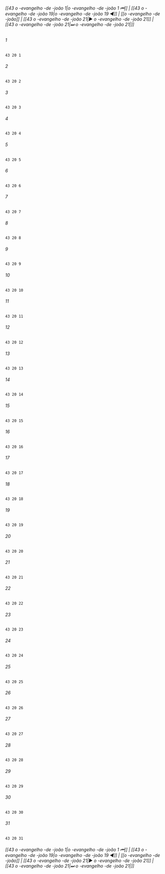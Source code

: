 
###### [[43 o -evangelho -de -joão 1|o -evangelho -de -joão 1 ⏮]] | [[43 o -evangelho -de -joão 19|o -evangelho -de -joão 19 ◀]] | [[o -evangelho -de -joão]] | [[43 o -evangelho -de -joão 21|▶ o -evangelho -de -joão 21]] | [[43 o -evangelho -de -joão 21|⏭ o -evangelho -de -joão 21|]]

###### 1
``` verse
43 20 1 
```
###### 2
``` verse
43 20 2 
```
###### 3
``` verse
43 20 3 
```
###### 4
``` verse
43 20 4 
```
###### 5
``` verse
43 20 5 
```
###### 6
``` verse
43 20 6 
```
###### 7
``` verse
43 20 7 
```
###### 8
``` verse
43 20 8 
```
###### 9
``` verse
43 20 9 
```
###### 10
``` verse
43 20 10 
```
###### 11
``` verse
43 20 11 
```
###### 12
``` verse
43 20 12 
```
###### 13
``` verse
43 20 13 
```
###### 14
``` verse
43 20 14 
```
###### 15
``` verse
43 20 15 
```
###### 16
``` verse
43 20 16 
```
###### 17
``` verse
43 20 17 
```
###### 18
``` verse
43 20 18 
```
###### 19
``` verse
43 20 19 
```
###### 20
``` verse
43 20 20 
```
###### 21
``` verse
43 20 21 
```
###### 22
``` verse
43 20 22 
```
###### 23
``` verse
43 20 23 
```
###### 24
``` verse
43 20 24 
```
###### 25
``` verse
43 20 25 
```
###### 26
``` verse
43 20 26 
```
###### 27
``` verse
43 20 27 
```
###### 28
``` verse
43 20 28 
```
###### 29
``` verse
43 20 29 
```
###### 30
``` verse
43 20 30 
```
###### 31
``` verse
43 20 31 
```

###### [[43 o -evangelho -de -joão 1|o -evangelho -de -joão 1 ⏮]] | [[43 o -evangelho -de -joão 19|o -evangelho -de -joão 19 ◀]] | [[o -evangelho -de -joão]] | [[43 o -evangelho -de -joão 21|▶ o -evangelho -de -joão 21]] | [[43 o -evangelho -de -joão 21|⏭ o -evangelho -de -joão 21|]]

